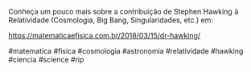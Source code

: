 Conheça um pouco mais sobre a contribuição de Stephen Hawking à Relatividade (Cosmologia, Big Bang, Singularidades, etc.) em:

https://matematicaefisica.com.br/2018/03/15/dr-hawking/

#matematica #fisica #cosmologia #astronomia #relatividade #hawking #ciencia #science #rip
